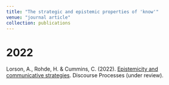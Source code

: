 ```yaml
---
title: "The strategic and epistemic properties of 'know'"
venue: "journal article"
collection: publications
---
```


2022
===
Lorson, A., Rohde, H. & Cummins, C. (2022). [Epistemicity and communicative strategies](https://psyarxiv.com/8zb37). Discourse Processes (under review).
